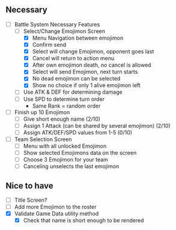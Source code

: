 ## Necessary

- [ ] Battle System Necessary Features
  - [ ] Select/Change Emojimon Screen
    - [x] Menu Navigation between emojimon
    - [x] Confirm send
    - [x] Select will change Emojimon, opponent goes last
    - [x] Cancel will return to action menu
    - [x] After own emojimon death, no cancel is allowed
    - [x] Select will send Emojimon, next turn starts
    - [x] No dead emojimon can be selected
    - [x] Show no choice if only 1 alive emojimon left
  - [ ] Use ATK & DEF for determining damage
  - [ ] Use SPD to determine turn order
    - Same Rank = random order

- [ ] Finish up 10 Emojimon
  - [ ] Give short enough name (2/10)
  - [ ] Assign 1 Attack (can be shared by several emojimon) (2/10)
  - [ ] Assign ATK/DEF/SPD values from 1-5 (0/10)

- [ ] Team Selection Screen
  - [ ] Menu with all unlocked Emojimon
  - [ ] Show selected Emojimons data on the screen
  - [ ] Choose 3 Emojimon for your team
  - [ ] Canceling unselects the last emojimon

## Nice to have
- [ ] Title Screen?
- [ ] Add more Emojimon to the roster
- [x] Validate Game Data utility method
  - [x] Check that name is short enough to be rendered
